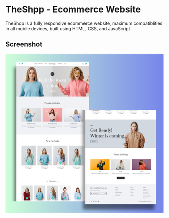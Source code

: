 # TheShpp - Ecommerce Website

TheShop is a fully responsive ecommerce website, maximum compatiblities in all mobile devices, built using HTML, CSS, and JavaScript

## Screenshot

![thshop screenshot ](./theshop.png)
